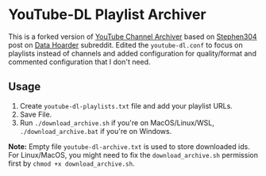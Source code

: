 # YouTube-DL Playlist Archiver

This is a forked version of [YouTube Channel Archiver](https://github.com/dmn001/youtube_channel_archiver) based on [Stephen304](https://www.reddit.com/user/Stephen304) post on [Data Hoarder](https://www.reddit.com/r/DataHoarder/comments/858ny5/my_youtubedl_config_downloading_entire_channels/) subreddit. Edited the `youtube-dl.conf` to focus on playlists instead of channels and added configuration for quality/format and commented configuration that I don't need.

## Usage

1. Create `youtube-dl-playlists.txt` file and add your playlist URLs.
2. Save File.
3. Run `./download_archive.sh` if you're on MacOS/Linux/WSL, `./download_archive.bat` if you're on Windows.

**Note:** Empty file `youtube-dl-archive.txt` is used to store downloaded ids. For Linux/MacOS, you might need to fix the `download_archive.sh` permission first by `chmod +x download_archive.sh`.
